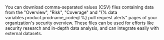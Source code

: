 You can download comma-separated values (CSV) files containing data from the "Overview", "Risk", "Coverage" and "{% data variables.product.prodname_codeql %} pull request alerts" pages of your organization's security overview. These files can be used for efforts like security research and in-depth data analysis, and can integrate easily with external datasets.
